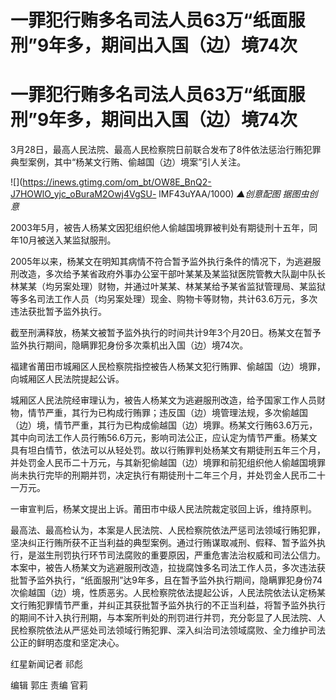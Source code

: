 # 一罪犯行贿多名司法人员63万“纸面服刑”9年多，期间出入国（边）境74次

# 一罪犯行贿多名司法人员63万“纸面服刑”9年多，期间出入国（边）境74次

3月28日，最高人民法院、最高人民检察院日前联合发布了8件依法惩治行贿犯罪典型案例，其中“杨某文行贿、偷越国（边）境案”引人关注。

![](https://inews.gtimg.com/om_bt/OW8E_BnQ2-J7HOWlO_yjc_oBuraM2Owj4VgSU-
lMF43uYAA/1000) _▲创意配图 据图虫创意_

2003年5月，被告人杨某文因犯组织他人偷越国境罪被判处有期徒刑十五年，同年10月被送入某监狱服刑。

2005年以来，杨某文在明知其病情不符合暂予监外执行条件的情况下，为逃避服刑改造，多次给予某省政府外事办公室干部叶某某及某监狱医院管教大队副中队长林某某（均另案处理）财物，并通过叶某某、林某某给予某省监狱管理局、某监狱等多名司法工作人员（均另案处理）现金、购物卡等财物，共计63.6万元，多次违法获批暂予监外执行。

截至刑满释放，杨某文被暂予监外执行的时间共计9年3个月20日。杨某文在暂予监外执行期间，隐瞒罪犯身份多次乘机出入国（边）境74次。

福建省莆田市城厢区人民检察院指控被告人杨某文犯行贿罪、偷越国（边）境罪，向城厢区人民法院提起公诉。

城厢区人民法院经审理认为，被告人杨某文为逃避服刑改造，给予国家工作人员财物，情节严重，其行为已构成行贿罪；违反国（边）境管理法规，多次偷越国（边）境，情节严重，其行为已构成偷越国（边）境罪。杨某文行贿63.6万元，其中向司法工作人员行贿56.6万元，影响司法公正，应认定为情节严重。杨某文具有坦白情节，依法可以从轻处罚。故以行贿罪判处杨某文有期徒刑五年三个月，并处罚金人民币二十万元，与其新犯偷越国（边）境罪和前犯组织他人偷越国境罪尚未执行完毕的刑期并罚，决定执行有期徒刑十二年三个月，并处罚金人民币二十一万元。

一审宣判后，杨某文提出上诉。莆田市中级人民法院裁定驳回上诉，维持原判。

最高法、最高检认为，本案是人民法院、人民检察院依法严惩司法领域行贿犯罪，坚决纠正行贿所获不正当利益的典型案例。通过行贿谋取减刑、假释、暂予监外执行，是滋生刑罚执行环节司法腐败的重要原因，严重危害法治权威和司法公信力。本案中，被告人杨某文为逃避服刑改造，拉拢腐蚀多名司法工作人员，多次违法获批暂予监外执行，“纸面服刑”达9年多，且在暂予监外执行期间，隐瞒罪犯身份74次偷越国（边）境，性质恶劣。人民检察院依法提起公诉，人民法院依法认定杨某文行贿犯罪情节严重，并纠正其获批暂予监外执行的不正当利益，将暂予监外执行的期间不计入执行刑期，与本案所判处的刑罚进行并罚，充分彰显了人民法院、人民检察院依法从严惩处司法领域行贿犯罪、深入纠治司法领域腐败、全力维护司法公正的鲜明态度和坚定决心。

红星新闻记者 祁彪

编辑 郭庄 责编 官莉

